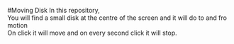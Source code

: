 #Moving Disk
In this repository,<br>
You will find a small disk at the centre of the screen and it will do to and fro motion <br>
On click it will move and on every second click it will stop.
